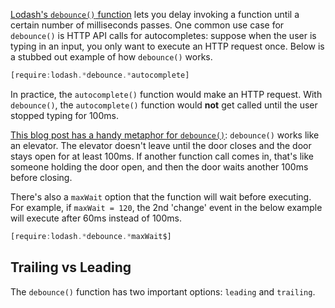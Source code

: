 [Lodash's `debounce()` function](https://lodash.com/docs/4.17.15#debounce) lets you delay invoking a function until a certain number of milliseconds passes. One common use case for `debounce()` is HTTP API calls for autocompletes: suppose when the user is typing in an input, you only want to execute an HTTP request once. Below is a stubbed out example of how `debounce()` works.

```javascript
[require:lodash.*debounce.*autocomplete]
```

In practice, the `autocomplete()` function would make an HTTP request. With
`debounce()`, the `autocomplete()` function would **not** get called until the
user stopped typing for 100ms.

[This blog post has a handy metaphor for `debounce()`](https://css-tricks.com/debouncing-throttling-explained-examples/#article-header-id-0): `debounce()` works like an elevator. The elevator doesn't leave until the door closes and the door stays open for at least 100ms. If another function call comes in, that's like someone holding the door open, and then the door waits another 100ms before closing. 

There's also a `maxWait` option that the function will wait before executing.
For example, if `maxWait = 120`, the 2nd 'change' event in the below example
will execute after 60ms instead of 100ms.

```javascript
[require:lodash.*debounce.*maxWait$]
```

Trailing vs Leading
-------------------

The `debounce()` function has two important options: `leading` and `trailing`. 